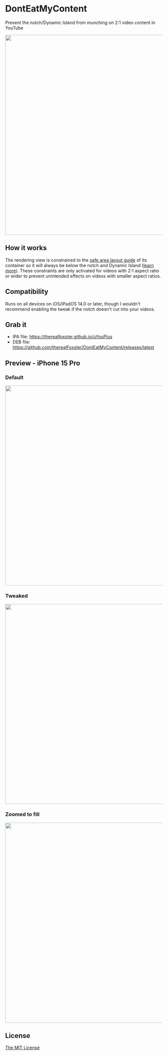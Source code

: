 # DontEatMyContent
Prevent the notch/Dynamic Island from munching on 2:1 video content in YouTube

<p align="center">
<img src="https://github.com/therealFoxster/DontEatMyContent/assets/77606385/c6e7be92-a6a6-4b0c-be97-bf490385fea1" width="640">
</p>

## How it works
The rendering view is constrained to the [safe area layout guide](https://developer.apple.com/documentation/uikit/uiview/2891102-safearealayoutguide?language=objc) of its container so it will always be below the notch and Dynamic Island ([learn more](https://developer.apple.com/documentation/uikit/uiview/positioning_content_relative_to_the_safe_area?language=objc)). These constraints are only activated for videos with 2:1 aspect ratio or wider to prevent unintended effects on videos with smaller aspect ratios. 

## Compatibility
Runs on all devices on iOS/iPadOS 14.0 or later, though I wouldn't recommend enabling the tweak if the notch doesn't cut into your videos.

## Grab it
- IPA file: https://therealfoxster.github.io/uYouPlus
- DEB file: https://github.com/therealFoxster/DontEatMyContent/releases/latest

## Preview - iPhone 15 Pro
### Default
<p align="center">
<img src="https://github.com/therealFoxster/DontEatMyContent/assets/77606385/9fb9de61-e199-431e-adc7-24c055e9f020" width="640">
</p>

### Tweaked
<p align="center">
<img src="https://github.com/therealFoxster/DontEatMyContent/assets/77606385/8bd720a5-554f-44ba-af5f-822d8557578a" width="640">
</p>

### Zoomed to fill
<p align="center">
<img src="https://github.com/therealFoxster/DontEatMyContent/assets/77606385/213bc8b9-0737-45ca-beaa-e8eae1081831" width="640">
</p>

## License
[The MIT License](LICENSE.md)
